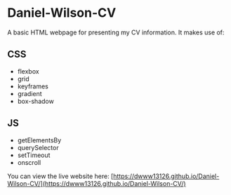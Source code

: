 # Daniel-Wilson-CV

A basic HTML webpage for presenting my CV information. It makes use of:

## CSS
* flexbox
* grid
* keyframes
* gradient
* box-shadow

## JS
* getElementsBy
* querySelector
* setTimeout
* onscroll

You can view the live website here: [https://dwww13126.github.io/Daniel-Wilson-CV/](https://dwww13126.github.io/Daniel-Wilson-CV/)
